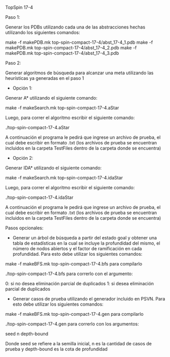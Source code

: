 TopSpin 17-4


Paso 1: 

Generar los PDBs utilizando cada una de las abstracciones hechas utilizando los siguientes comandos:

make -f makePDB.mk top-spin-compact-17-4/abst_17-4_1.pdb
make -f makePDB.mk top-spin-compact-17-4/abst_17-4_2.pdb
make -f makePDB.mk top-spin-compact-17-4/abst_17-4_3.pdb


Paso 2:

Generar algoritmos de búsqueda para alcanzar una meta utilizando las heurísticas ya generadas en el paso 1

- Opción 1: 

Generar A* utilizando el siguiente comando:

make -f makeSearch.mk top-spin-compact-17-4.aStar 

Luego, para correr el algoritmo escribir el siguiente comando:

./top-spin-compact-17-4.aStar

A continuación el programa le pedirá que ingrese un archivo de prueba, el cual debe escribir en formato .txt (los archivos de prueba se encuentran incluidos en la carpeta TestFiles dentro de la carpeta donde se encuentra)

- Opción 2:

Generar IDA* utilizando el siguiente comando:

make -f makeSearch.mk top-spin-compact-17-4.idaStar 

Luego, para correr el algoritmo escribir el siguiente comando:

./top-spin-compact-17-4.idaStar

A continuación el programa le pedirá que ingrese un archivo de prueba, el cual debe escribir en formato .txt (los archivos de prueba se encuentran incluidos en la carpeta TestFiles dentro de la carpeta donde se encuentra)


Pasos opcionales:

- Generar un árbol de búsqueda a partir del estado goal y obtener una tabla de estadísticas en la cual se incluye la profundidad del mismo, el número de nodos abiertos y el factor de ramificación en cada profundidad. Para esto debe utilizar los siguientes comandos:

make -f makeBFS.mk top-spin-compact-17-4.bfs para compilarlo

./top-spin-compact-17-4.bfs para correrlo con el argumento:

0: si no desea eliminación parcial de duplicados 
1: si desea eliminación parcial de duplicados 


- Generar casos de prueba utilizando el generador incluido en PSVN. Para esto debe utilizar los siguientes comandos:

make -f makeBFS.mk top-spin-compact-17-4.gen para compilarlo

./top-spin-compact-17-4.gen para correrlo con los argumentos:

seed n depth-bound

Donde seed se refiere a la semilla inicial, n es la cantidad de casos de prueba y depth-bound es la cota de profundidad


